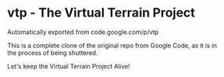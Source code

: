 # vtp - The Virtual Terrain Project

Automatically exported from code.google.com/p/vtp

This is a complete clone of the original repo from Google Code, as it is in the process of being shuttered.

Let's keep the Virtual Terrain Project Alive!
